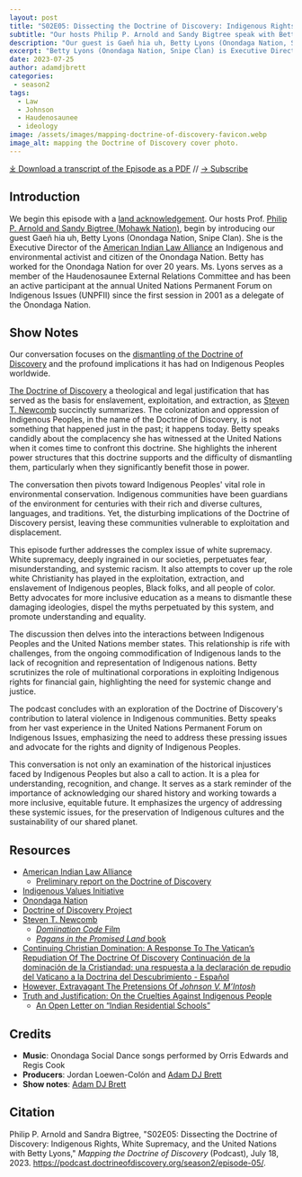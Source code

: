 ```yaml
---
layout: post
title: "S02E05: Dissecting the Doctrine of Discovery: Indigenous Rights, White Supremacy, and the United Nations with Betty Lyons"
subtitle: "Our hosts Philip P. Arnold and Sandy Bigtree speak with Betty Lyons"
description: "Our guest is Gaeñ hia uh, Betty Lyons (Onondaga Nation, Snipe Clan). Executive Director of the American Indian Law Alliance. She is an Indigenous and environmental activist and citizen of the Onondaga Nation. Betty has worked for the Onondaga Nation for over 20 years. Ms. Lyons serves as a member of the Haudenosaunee External Relations Committee and has been an active participant at the annual United Nations Permanent Forum on Indigenous Issues (UNPFII) since the first session in 2001 as a delegate of the Onondaga Nation."
excerpt: "Betty Lyons (Onondaga Nation, Snipe Clan) is Executive Director of the American Indian Law Alliance. She is an Indigenous and environmental activist and citizen of the Onondaga Nation."
date: 2023-07-25
author: adamdjbrett
categories: 
 - season2
tags: 
  - Law
  - Johnson
  - Haudenosaunee
  - ideology
image: /assets/images/mapping-doctrine-of-discovery-favicon.webp
image_alt: mapping the Doctrine of Discovery cover photo.
---
```


<div id="buzzsprout-player-13260217"></div><script src="https://www.buzzsprout.com/1926214/13260217-s02e05-dissecting-the-doctrine-of-discovery-indigenous-rights-white-supremacy-and-the-united-nations-with-betty-lyons.js?container_id=buzzsprout-player-13260217&player=small" type="text/javascript" charset="utf-8"></script>

[⤓ Download a transcript of the Episode as a PDF](/assets/pdfs/S02E05-Dissecting-the-Doctrine-of-Discovery-Betty-Lyons-TRANSCRIPT.pdf) // [→ Subscribe](/subscribe/)
  

Introduction
------------

We begin this episode with a [land acknowledgement](https://podcast.doctrineofdiscovery.org/land/). Our hosts Prof. [Philip P. Arnold and Sandy Bigtree (Mohawk Nation)](https://indigenousvalues.org/about/our-team/), begin by introducing our guest Gaeñ hia uh, Betty Lyons (Onondaga Nation, Snipe Clan). She is the Executive Director of the [American Indian Law Alliance](https://aila.ngo/) an Indigenous and environmental activist and citizen of the Onondaga Nation. Betty has worked for the Onondaga Nation for over 20 years. Ms. Lyons serves as a member of the Haudenosaunee External Relations Committee and has been an active participant at the annual United Nations Permanent Forum on Indigenous Issues (UNPFII) since the first session in 2001 as a delegate of the Onondaga Nation.

Show Notes
----------

Our conversation focuses on the [dismantling of the Doctrine of Discovery](https://aila.ngo/issues/doctrine-of-discovery/) and the profound implications it has had on Indigenous Peoples worldwide.

[The Doctrine of Discovery](https://doctrineofdiscovery.org/what-is-the-doctrine-of-discovery/) a theological and legal justification that has served as the basis for enslavement, exploitation, and extraction, as [Steven T. Newcomb](https://originalfreenations.com/) succinctly summarizes. The colonization and oppression of Indigenous Peoples, in the name of the Doctrine of Discovery, is not something that happened just in the past; it happens today. Betty speaks candidly about the complacency she has witnessed at the United Nations when it comes time to confront this doctrine. She highlights the inherent power structures that this doctrine supports and the difficulty of dismantling them, particularly when they significantly benefit those in power.

The conversation then pivots toward Indigenous Peoples' vital role in environmental conservation. Indigenous communities have been guardians of the environment for centuries with their rich and diverse cultures, languages, and traditions. Yet, the disturbing implications of the Doctrine of Discovery persist, leaving these communities vulnerable to exploitation and displacement.

This episode further addresses the complex issue of white supremacy. White supremacy, deeply ingrained in our societies, perpetuates fear, misunderstanding, and systemic racism. It also attempts to cover up the role white Christianity has played in the exploitation, extraction, and enslavement of Indigenous peoples, Black folks, and all people of color. Betty advocates for more inclusive education as a means to dismantle these damaging ideologies, dispel the myths perpetuated by this system, and promote understanding and equality.

The discussion then delves into the interactions between Indigenous Peoples and the United Nations member states. This relationship is rife with challenges, from the ongoing commodification of Indigenous lands to the lack of recognition and representation of Indigenous nations. Betty scrutinizes the role of multinational corporations in exploiting Indigenous rights for financial gain, highlighting the need for systemic change and justice.

The podcast concludes with an exploration of the Doctrine of Discovery's contribution to lateral violence in Indigenous communities. Betty speaks from her vast experience in the United Nations Permanent Forum on Indigenous Issues, emphasizing the need to address these pressing issues and advocate for the rights and dignity of Indigenous Peoples.

This conversation is not only an examination of the historical injustices faced by Indigenous Peoples but also a call to action. It is a plea for understanding, recognition, and change. It serves as a stark reminder of the importance of acknowledging our shared history and working towards a more inclusive, equitable future. It emphasizes the urgency of addressing these systemic issues, for the preservation of Indigenous cultures and the sustainability of our shared planet.

## Resources
- [American Indian Law Alliance](https://aila.ngo)
    - [Preliminary report on the Doctrine of Discovery](https://aila.ngo/wp-content/uploads/2010/09/DOD5.pdf)
- [Indigenous Values Initiative](https://indigenousvalues.org)
- [Onondaga Nation](https://www.onondaganation.org/)
- [Doctrine of Discovery Project](https://doctrineofdiscovery.org)
- [Steven T. Newcomb](https://originalfreenations.com/)
    - [*Domiination Code* Film](https://vimeo.com/ondemand/dominationcode)
    - [*Pagans in the Promised Land* book](https://www.chicagoreviewpress.com/pagans-in-the-promised-land-products-9781555916428.php)
- [Continuing Christian Domination: A Response To The Vatican’s Repudiation Of The Doctrine Of Discovery](https://www.aprilonline.org/continuing-christian-domination/)
    [Continuación de la dominación de la Cristiandad: una respuesta a la declaración de repudio del Vaticano a la Doctrina del Descubrimiento - Español](https://doctrineofdiscovery.org/blog/continuacion-dominacion/)
- [However, Extravagant The Pretensions Of *Johnson V. M’Intosh*](https://canopyforum.org/2023/03/23/however-extravagant-the-pretensions-of-johnson-v-mintosh/)
- [Truth and Justification: On the Cruelties Against Indigenous People](https://www.thenation.com/article/society/indigenous-residential-boarding-schools-canada/)
    - [An Open Letter on “Indian Residential Schools”](https://aila.ngo/an-open-letter-on-indian-residential-schools/)

## Credits

- **Music**: Onondaga Social Dance songs performed by Orris Edwards and Regis Cook
- **Producers**: Jordan Loewen-Colón and [Adam DJ Brett](https://adamdjbrett.com)
- **Show notes**: [Adam DJ Brett](https://adamdjbrett.com)

## Citation

Philip P. Arnold and Sandra Bigtree, "S02E05: Dissecting the Doctrine of Discovery: Indigenous Rights, White Supremacy, and the United Nations with Betty Lyons," _Mapping the Doctrine of Discovery_ (Podcast), July 18, 2023. <https://podcast.doctrineofdiscovery.org/season2/episode-05/>.

